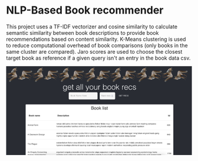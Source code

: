 # NLP-Based Book recommender
This project uses a TF-IDF vectorizer and cosine similarity to calculate semantic similarity between book descriptions to provide book recommendations based on content similarity. K-Means clustering is used to reduce computational overhead of book comparisons (only books in the same cluster are compared). Jaro scores are used to choose the closest target book as reference if a given query isn't an entry in the book data csv.

<img src="demo.png" alt="demo image" width="700"/>